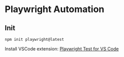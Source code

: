 # Playwright Automation

## Init

```
npm init playwright@latest
```

Install VSCode extension: [Playwright Test for VS Code](https://marketplace.visualstudio.com/items?itemName=ms-playwright.playwright)